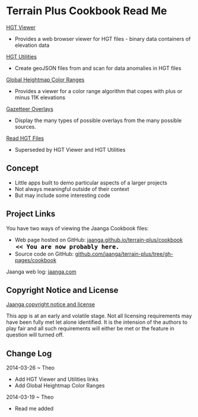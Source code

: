Terrain Plus Cookbook Read Me
=============================

[HGT Viewer]( http://jaanga.github.io/terrain-plus/cookbook/hgt-viewer/ )

* Provides a web browser viewer for HGT files - binary data containers of elevation data

[HGT Utilities]( http://jaanga.github.io/terrain-plus/cookbook/hgt-utilities/ )

* Create geoJSON files from and scan for data anomalies in HGT files 

[Global Heightmap Color Ranges]( http://jaanga.github.io//terrain-plus/cookbook/global-heightmap-color-ranges/ )

* Provides a viewer for a color range algorithm that copes with plus or minus 11K elevations

[Gazetteer Overlays]( http://jaanga.github.io/terrain-plus/cookbook/gazetteer-overlays/index.html )

* Display the many types of possible overlays from the many possible sources.

[Read HGT Files]( http://jaanga.github.io/terrain-plus/cookbook/read-hgt-files/index.html )

* Superseded by HGT Viewer and HGT Utilities


## Concept
* Little apps built to demo particular aspects of a larger projects
* Not always meaningful outside of their context
* But may include some interesting code

<!--
## Features


## Road Map


## Issues /Bugs
-->

## Project Links

You have two ways of viewing the Jaanga Cookbook files:

* Web page hosted on GitHub: [jaanga.github.io/terrain-plus/cookbook]( http://jaanga.github.io/terrain-plus/cookbook/ "view the files as apps." ) <input value="<< You are now probably here." size=28 style="font:bold 12pt monospace;border-width:0;" >  
* Source code on GitHub: [github.com/jaanga/terrain-plus/tree/gh-pages/cookbook]( https://github.com/jaanga/terrain-plus/tree/gh-pages/cookbook/ "View the files as source code." ) <scan style=display:none ><< You are now probably here.</scan>

Jaanga web log: [jaanga.com]( http://jaanga.com )

## Copyright Notice and License

[Jaanga copyright notice and license]( https://github.com/jaanga/jaanga.github.io/blob/master/jaanga-copyright-and-mit-license.md )

This app is at an early and volatile stage. Not all licensing requirements may have been fully met let alone identified. It is the intension of the authors to play fair and all such requirements will either be met or the feature in question will turned off.


## Change Log

2014-03-26 ~ Theo

* Add HGT Viewer and Utilities links
* Add Global Heightmap Color Ranges

2014-03-19 ~ Theo

* Read me added 


